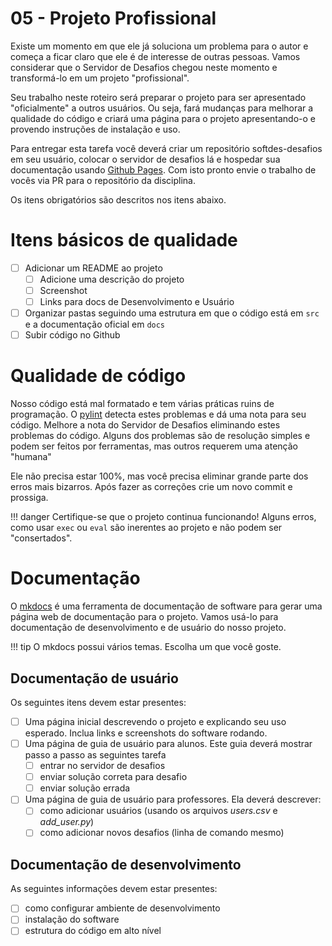 # 05 - Projeto Profissional

Existe um momento em que ele já soluciona um problema para o autor e começa a ficar claro que ele é de interesse de outras pessoas. Vamos considerar que o Servidor de Desafios chegou neste momento e transformá-lo em um projeto "profissional".

Seu trabalho neste roteiro será preparar o projeto para ser apresentado "oficialmente" a outros usuários. Ou seja, fará mudanças para melhorar a qualidade do código e criará uma página para o projeto apresentando-o e provendo instruções de instalação e uso. 

Para entregar esta tarefa você deverá criar um repositório softdes-desafios em seu usuário, colocar o servidor de desafios lá e hospedar sua documentação usando [Github Pages](https://pages.github.com/). Com isto pronto envie o trabalho de vocês via PR para o repositório da disciplina. 

Os itens obrigatórios são descritos nos itens abaixo. 


# Itens básicos de qualidade

- [ ] Adicionar um README ao projeto
    - [ ] Adicione uma descrição do projeto
    - [ ] Screenshot
    - [ ] Links para docs de Desenvolvimento e Usuário
- [ ] Organizar pastas seguindo uma estrutura em que o código está em `src` e a documentação oficial em `docs`
- [ ] Subir código no Github

# Qualidade de código

Nosso código está mal formatado e tem várias práticas ruins de programação. O [pylint](https://www.pylint.org/) detecta estes problemas e dá uma nota para seu código. Melhore a nota do Servidor de Desafios eliminando estes problemas do código. Alguns dos problemas são de resolução simples e podem ser feitos por ferramentas, mas outros requerem uma atenção "humana"

Ele não precisa estar 100%, mas você precisa eliminar grande parte dos erros mais bizarros. Após fazer as correções crie um novo commit e prossiga.

!!! danger
    Certifique-se que o projeto continua funcionando! Alguns erros, como usar `exec` ou `eval` são inerentes ao projeto e não podem ser "consertados".

# Documentação

O [mkdocs](https://www.mkdocs.org/) é uma ferramenta de documentação de software para gerar uma página web de documentação para o projeto. Vamos usá-lo para documentação de desenvolvimento e de usuário do nosso projeto.

!!! tip
    O mkdocs possui vários temas. Escolha um que você goste.


## Documentação de usuário

Os seguintes itens devem estar presentes:

- [ ] Uma página inicial descrevendo o projeto e explicando seu uso esperado. Inclua links e screenshots do software rodando.
- [ ] Uma página de guia de usuário para alunos. Este guia deverá mostrar passo a passo as seguintes tarefa
    - [ ] entrar no servidor de desafios
    - [ ] enviar solução correta para desafio
    - [ ] enviar solução errada
- [ ] Uma página de guia de usuário para professores. Ela deverá descrever:
    - [ ] como adicionar usuários (usando os arquivos *users.csv* e *add_user.py*)
    - [ ] como adicionar novos desafios (linha de comando mesmo)

## Documentação de desenvolvimento

As seguintes informações devem estar presentes:

- [ ] como configurar ambiente de desenvolvimento
- [ ] instalação do software
- [ ] estrutura do código em alto nível
